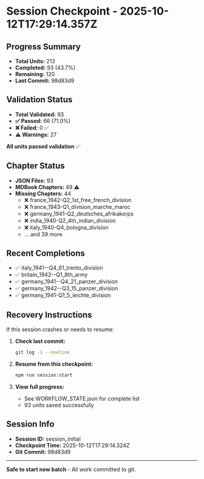 # Session Checkpoint - 2025-10-12T17:29:14.357Z

## Progress Summary

- **Total Units:** 213
- **Completed:** 93 (43.7%)
- **Remaining:** 120
- **Last Commit:** 98d83d9

## Validation Status

- **Total Validated:** 93
- **✅ Passed:** 66 (71.0%)
- **❌ Failed:** 0 ✅
- **⚠️ Warnings:** 27

**All units passed validation** ✅

## Chapter Status

- **JSON Files:** 93
- **MDBook Chapters:** 49 ⚠️
- **Missing Chapters:** 44
  - ❌ france_1942-Q2_1st_free_french_division
  - ❌ france_1943-Q1_division_marche_maroc
  - ❌ germany_1941-Q2_deutsches_afrikakorps
  - ❌ india_1940-Q2_4th_indian_division
  - ❌ italy_1940-Q4_bologna_division
  - ... and 39 more

## Recent Completions

- ✅ italy_1941--Q4_61_trento_division
- ✅ britain_1942--Q1_8th_army
- ✅ germany_1941--Q4_21_panzer_division
- ✅ germany_1942--Q3_15_panzer_division
- ✅ germany_1941-Q1_5_leichte_division

## Recovery Instructions

If this session crashes or needs to resume:

1. **Check last commit:**
   ```bash
   git log -1 --oneline
   ```

2. **Resume from this checkpoint:**
   ```bash
   npm run session:start
   ```

3. **View full progress:**
   - See WORKFLOW_STATE.json for complete list
   - 93 units saved successfully

## Session Info

- **Session ID:** session_initial
- **Checkpoint Time:** 2025-10-12T17:29:14.324Z
- **Git Commit:** 98d83d9

---

**Safe to start new batch** - All work committed to git.
